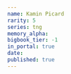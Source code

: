 ```yaml
---
name: Kamin Picard
rarity: 5
series: tng
memory_alpha:
bigbook_tier: -1
in_portal: true
date:
published: true
---
```



